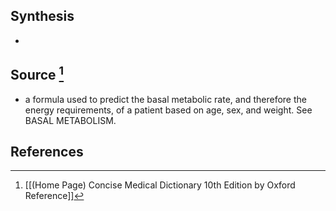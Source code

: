 ## Synthesis
- 
## Source [^1]
- a formula used to predict the basal metabolic rate, and therefore the energy requirements, of a patient based on age, sex, and weight. See BASAL METABOLISM.
## References

[^1]: [[(Home Page) Concise Medical Dictionary 10th Edition by Oxford Reference]]